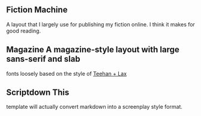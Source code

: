 ## Fiction Machine

A layout that I largely use for publishing my fiction online. I think it makes for good reading.

## Magazine A magazine-style layout with large sans-serif and slab

fonts loosely based on the style of [Teehan + Lax](https://teehanlax.com/)

## Scriptdown This

template will actually convert markdown into a screenplay style format.
